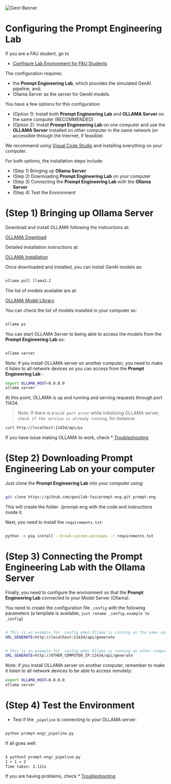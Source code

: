 ![GenI-Banner](https://github.com/genilab-fau/genial-fau.github.io/blob/8f1a2d3523f879e1082918c7bba19553cb6e7212/images/geni-lab-banner.png?raw=true)



# Configuring the Prompt Engineering Lab

If you are a FAU student, go to 
* [Configure Lab Environment for FAU Students](https://github.com/genilab-fau/prompt-eng/blob/cb2fefa33f5a1c5a927f1246917f73943d3b99ce/CONFIG-FAU.MD)



The configuration requires:
* the **Prompt Engineering Lab**, which provides the simulated GenAI pipeline, and;
* Ollama Server as the server for GenAI models.

You have a few options for this configuration:

* (Option 1): Install both **Prompt Engineering Lab** and **OLLAMA Server** on the same computer (RECOMMENDED)
* (Option 2): Install **Prompt Engineering Lab** on one computer and use the **OLLAMA Server** installed on other computer in the same network (or accessible through the Internet, if feasible)


We recommend using [Visual Code Studio](https://code.visualstudio.com) and installing everything on your computer.

For both options, the installation steps include:
* (Step 1) Bringing up **Ollama Server**
* (Step 2) Downloading **Prompt Engineering Lab** on your computer
* (Step 3) Connecting the **Prompt Engineering Lab** with the **Ollama Server**
* (Step 4) Test the Environment



# (Step 1) Bringing up Ollama Server

Download and install OLLAMA following the instructions at:

[OLLAMA Download](https://ollama.com/download)

Detailed installation instructions at:

[OLLAMA Installation](https://github.com/ollama/ollama)

Once downloaded and installed, you can install GenAI models as:

```bash

ollama pull llama3.2

```

The list of models available are at:

[OLLAMA Model Library](https://ollama.com/library)

You can check the list of models installed in your computer as:


```bash

ollama ps

```

You can start OLLAMA Server to being able to access the models from the **Prompt Engineering Lab** as:

```bash

ollama server

```

Note: if you install OLLAMA server on another computer, you need to make it listen to all network devices so you can access from the **Prompt Engineering Lab** :


```bash
export OLLAMA_HOST=0.0.0.0
ollama server
```


At this point, OLLAMA is up and running and serving requests through port 11434.

> Note: If there is a `bind port error`  while initializing OLLAMA server, `check if the service is already running`, for instance:


```bash 
curl http://localhost:11434/api/ps
```


If you have issue making OLLAMA to work, check * [Troubleshooting ](https://github.com/genilab-fau/prompt-eng/blob/cb2fefa33f5a1c5a927f1246917f73943d3b99ce/TROUBLESHOOTING.md)




# (Step 2) Downloading **Prompt Engineering Lab** on your computer


Just clone the **Prompt Engineering Lab** into your computer using:

```bash

git clone https://github.com/genilab-fau/prompt-eng.git prompt-eng

```

This will create the folder ./prompt-eng with the code and instructions inside it.

Next, you need to install the `requirements.txt`:

```bash

python -m pip install --break-system-packages -r requirements.txt

```

# (Step 3) Connecting the **Prompt Engineering Lab** with the **Ollama Server**


Finally, you need to configure the environment so that the **Prompt Engineering Lab** connected to your Model Server (Ollama).

You need to create the configuration file `_config` with the following parameters (a template is available; `just rename _config.example to _config`)


```bash

# This is an example for _config when Ollama is running on the same computer
URL_GENERATE=http://localhost:11434/api/generate

```

```bash

# This is an example for _config when Ollama is running on other computer
URL_GENERATE=http://OTHER_COMPUTER_IP:11434/api/generate

```

Note: if you install OLLAMA server on another computer, remember to make it listen to all network devices to be able to access remotely:

```bash
export OLLAMA_HOST=0.0.0.0
ollama server
```

# (Step 4) Test the Environment


* Test if the `_pipeline` is connecting to your OLLAMA server:

```bash

python prompt-eng/_pipeline.py

```


If all goes well:


```bash

$ python3 prompt-eng/_pipeline.py
1 + 1 = 2
Time taken: 3.111s

```

If you are having problems, check * [Troubleshooting ](https://github.com/genilab-fau/prompt-eng/blob/cb2fefa33f5a1c5a927f1246917f73943d3b99ce/TROUBLESHOOTING.md)

